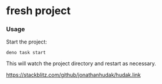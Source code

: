# fresh project

### Usage

Start the project:

```
deno task start
```

This will watch the project directory and restart as necessary.

https://stackblitz.com/github/jonathanhudak/hudak.link
